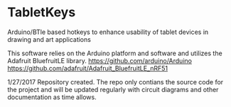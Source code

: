 # TabletKeys
Arduino/BTle based hotkeys to enhance usability of tablet devices in drawing and art applications

This software relies on the Arduino platform and software and utilizes the Adafruit BluefruitLE library.
https://github.com/arduino/Arduino
https://github.com/adafruit/Adafruit_BluefruitLE_nRF51


1/27/2017 Repository created. The repo only contians the source code for the project and will be updated regularly with circuit diagrams and other documentation as time allows.

